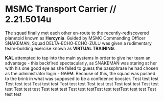 # MSMC Transport Carrier // 2.21.5014u
The squad finally met each other en-route to the recently-rediscovered planetoid known as **Hercynia**. Guided by MSMC Commanding Officer SNAKEMAN, Squad DELTA-ECHO-ECHO-ZULU was given a rudimentary team-building exercise known as **VIRTUAL TRAINING**. 

**KAL** attempted to tap into the main systems in order to give her team an advantage - this backfired spectacularly, as SNAKEMAN was staring at her with his one good eye as she failed to guess the passphrase he had chosen as the administrator login - ~~GARM~~. Because of this, the squad was pushed to the brink in what was supposed to be a confidence booster.
Test
test
test
Test
test
test
Test
test
test
Test
test
test
Test
test
test
Test
test
test
Test
test
test
Test
test
test
Test
test
test
Test
test
testTest
test
testTest
test
test
Test
test
test
